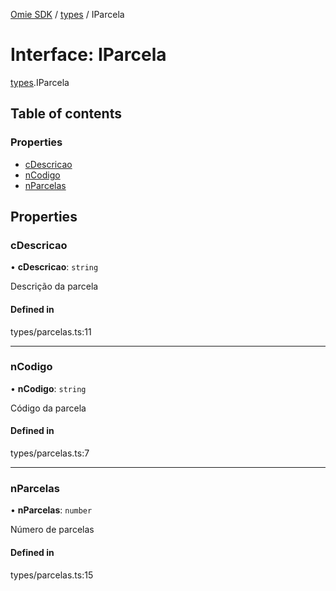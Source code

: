 [Omie SDK](../README.md) / [types](../modules/types.md) / IParcela

# Interface: IParcela

[types](../modules/types.md).IParcela

## Table of contents

### Properties

- [cDescricao](types.IParcela.md#cdescricao)
- [nCodigo](types.IParcela.md#ncodigo)
- [nParcelas](types.IParcela.md#nparcelas)

## Properties

### cDescricao

• **cDescricao**: `string`

Descrição da parcela

#### Defined in

types/parcelas.ts:11

___

### nCodigo

• **nCodigo**: `string`

Código da parcela

#### Defined in

types/parcelas.ts:7

___

### nParcelas

• **nParcelas**: `number`

Número de parcelas

#### Defined in

types/parcelas.ts:15

